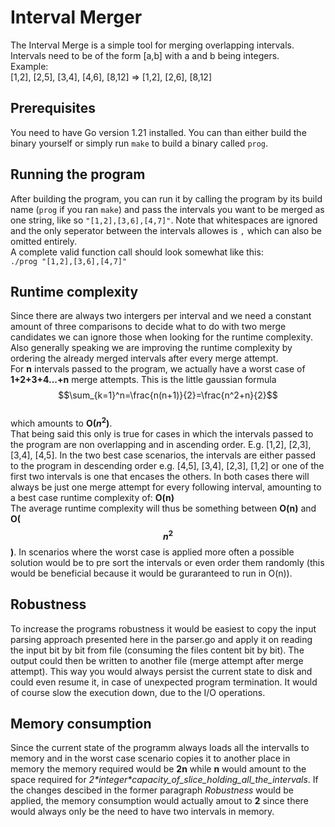 # Interval Merger
The Interval Merge is a simple tool for merging
overlapping intervals. Intervals need to be of the form [a,b]
with a and b being integers.  
Example:  
[1,2], [2,5], [3,4], [4,6], [8,12] => [1,2], [2,6], [8,12]

## Prerequisites
You need to have Go version 1.21 installed. You can than either
build the binary yourself or simply run `make` to build a binary
called `prog`.

## Running the program
After building the program, you can run it by calling the 
program by its build name (`prog` if you ran `make`) and pass
the intervals you want to be merged as one string, like so 
`"[1,2],[3,6],[4,7]"`. Note that whitespaces are ignored and
the only seperator between the intervals allowes is `,` which
can also be omitted entirely.  
A complete valid function call should look somewhat like this:  
`./prog "[1,2],[3,6],[4,7]"`

## Runtime complexity
Since there are always two intergers per interval and we need a
constant amount of three comparisons to decide what to do with two 
merge candidates we can ignore those when looking for the runtime
complexity. Also generally speaking we are improving the runtime complexity by
ordering the already merged intervals after every merge attempt.  
For **n** intervals passed to the program, we 
actually have a worst case of **1+2+3+4...+n** merge attempts. This is the little
gaussian formula  
$$\sum_{k=1}^n=\frac{n(n+1)}{2}=\frac{n^2+n}{2}$$  
which amounts to
**O($n^2$)**.  
That being said this only is true for cases in which the intervals
passed to the program are non overlapping and in ascending order.
E.g. [1,2], [2,3], [3,4], [4,5]. In the two best case scenarios,
the intervals are either passed to the program in descending order
e.g. [4,5], [3,4], [2,3], [1,2] or one of the first two intervals
is one that encases the others. In both cases there will always be
just one merge attempt for every following interval, amounting to a best case runtime
complexity of: **O(n)**  
The average runtime complexity will thus be something between **O(n)** and **O($$n^2$$)**.
In scenarios where the worst case is applied more often a possible solution would be to
pre sort the intervals or even order them randomly (this would be beneficial because it would 
be guraranteed to run in O(n)).

## Robustness
To increase the programs robustness it would be easiest to copy the input parsing approach
presented here in the parser.go and apply it on reading the input bit by bit from file
(consuming the files content bit by bit).
The output could then be written to another file (merge attempt after merge attempt).
This way you would always persist the current state to disk and could even resume it,
in case of unexpected program termination. It would of course slow the execution down,
due to the I/O operations.

## Memory consumption
Since the current state of the programm always loads all the intervalls to memory
and in the worst case scenario copies it to another place in memory the memory required
would be **2n** while **n** would amount to the space required for 
_2\*integer*capacity_of_slice_holding_all_the_intervals_. If the changes descibed in the 
former paragraph _Robustness_ would be applied, the memory consumption would actually
amout to **2** since there would always only be the need to have two intervals in memory.